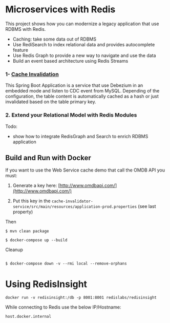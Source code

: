 # Microservices with Redis

This project shows how you can modernize a legacy application that use RDBMS with Redis.

* Caching: take some data out of RDBMS
* Use RediSearch to index relational data and provides autocomplete feature
* Use Redis Graph to provide a new way to navigate and use the data
* Build an event based architecture using Redis Streams


### 1- [Cache Invalidation](cache-invalidator-service)

This Spring Boot Application is a service that use Debezium in an embedded mode and listen to CDC event from MySQL.
Depending of the configuration, the table content is automatically cached as a hash or just invalidated based on the table primary key.


### 2. Extend your Relational Model with Redis Modules

Todo:

* show how to integrate RedisGraph and Search to enrich RDBMS application



## Build and Run with Docker


If you want to use the Web Service cache demo that call the OMDB API you must:

1. Generate a key here: [http://www.omdbapi.com/](http://www.omdbapi.com/)

2. Put this key in the `cache-invalidator-service/src/main/resources/application-prod.properties` (see last property)

Then



```
$ mvn clean package

$ docker-compose up --build

```

Cleanup

```

$ docker-compose down -v --rmi local --remove-orphans

```

# Using RedisInsight


```
docker run -v redisinsight:/db -p 8001:8001 redislabs/redisinsight
```

While connecting to Redis use the below IP/Hostname:

```
host.docker.internal
```
